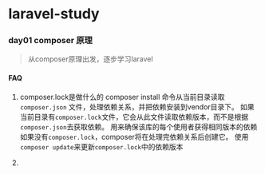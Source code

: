 # laravel-study
### day01  composer 原理
> 从composer原理出发，逐步学习laravel


#### FAQ
1. composer.lock是做什么的
composer install 命令从当前目录读取 `composer.json` 文件，处理依赖关系，并把依赖安装到vendor目录下。
如果当前目录有`composer.lock`文件，它会从此文件读取依赖版本，而不是根据`composer.json`去获取依赖。
用来确保该库的每个使用者获得相同版本的依赖
如果没有`composer.lock`，composer将在处理完依赖关系后创建它。
使用`composer update`来更新`composer.lock`中的依赖版本

2. 